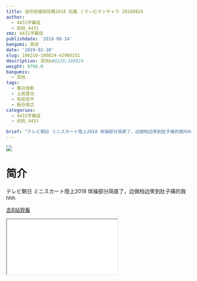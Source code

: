 ```yaml
---
title: 迷你短裙田径赛2018 后篇 くりぃむナンチャラ 20180824
author:
  - 4431字幕组
  - 叔叔_4431
zmz: 4431字幕组
publishdate: '2018-08-24'
bangumi: 其他
date: '2019-02-10'
slug: 190210-180824-42966331
description: 其他&#8226;180824
weight: 9790.0
bangumis:
  - 其他
tags:
  - 春日俊彰
  - 上田晋也
  - 有田哲平
  - 板仓俊之
categories:
  - 4431字幕组
  - 叔叔_4431

brief: "テレビ朝日 ミニスカート陸上2018 体操部分简直了，边做档边笑到肚子痛的我hhh"
---
```

![](https://i.imgur.com/LZeZEN9.jpg)
# 简介  
テレビ朝日
ミニスカート陸上2018
体操部分简直了，边做档边笑到肚子痛的我hhh  

[去B站观看](https://www.bilibili.com/video/av42966331/)
<div class ="resp-container"><iframe class="testiframe" src="//player.bilibili.com/player.html?aid=42966331"", scrolling="no", allowfullscreen="true" > </iframe></div> 
